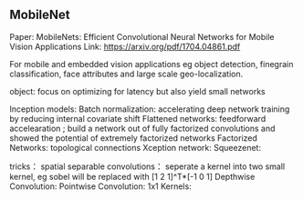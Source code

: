 ## MobileNet

Paper: MobileNets: Efficient Convolutional Neural Networks for Mobile Vision Applications
Link: https://arxiv.org/pdf/1704.04861.pdf

For mobile and embedded vision applications
eg object detection, finegrain classification, face attributes and large scale geo-localization.

object: focus on optimizing for latency but also yield small networks

 Inception models: Batch normalization: accelerating deep network training by reducing internal covariate shift
 Flattened networks: feedforward accelearation ; build a network out of fully factorized convolutions and showed the potential of extremely factorized networks
 Factorized Networks: topological connections
 Xception network: 
 Squeezenet:
 
 tricks：
 spatial separable convolutions： seperate a kernel into two small kernel, eg sobel will be replaced with [1 2 1]^T*[-1 0 1]
 Depthwise Convolution:
 Pointwise Convolution:
 1x1 Kernels:
